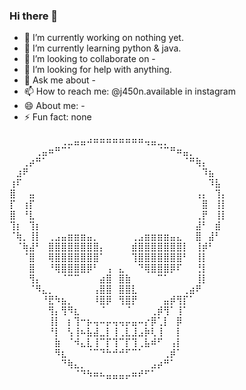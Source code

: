 ### Hi there 👋

- 🔭 I’m currently working on nothing yet.
- 🌱 I’m currently learning python & java.
- 👯 I’m looking to collaborate on -
- 🤔 I’m looking for help with anything.
- 💬 Ask me about -
- 📫 How to reach me: @j450n.available in instagram
- 😄 About me: -
- ⚡ Fun fact: none



⠀⠀⠀⠀⠀⠀⠀⠀⢀⣀⣤⣤⠴⠶⠶⠶⠶⠶⠶⠶⠶⢤⣤⣀⡀⠀⠀⠀⠀⠀⠀⠀⠀⠀
⠀⠀⠀⠀⢀⣤⠶⠛⠉⠁⠀⠀⠀⠀⠀⠀⠀⠀⠀⠀⠀⠀⠀⠈⠉⠛⠶⣤⡀⠀⠀⠀⠀⠀
⠀⠀⢀⡴⠛⠁⠀⠀⠀⠀⠀⠀⠀⠀⠀⠀⠀⠀⠀⠀⠀⠀⠀⠀⠀⠀⠀⠈⠛⢷⡄⠀⠀⠀
⠀⣰⠟⠀⠀⠀⠀⠀⠀⠀⠀⠀⠀⠀⠀⠀⠀⠀⠀⠀⠀⠀⠀⠀⠀⠀⠀⠀⠀⠀⠹⣦⠀⠀
⢰⠏⠀⠀⠀⠀⠀⠀⠀⠀⠀⠀⠀⠀⠀⠀⠀⠀⠀⠀⠀⠀⠀⠀⠀⠀⠀⠀⠀⠀⠀⠹⣧⠀
⣿⠀⠀⣤⠀⠀⠀⠀⠀⠀⠀⠀⠀⠀⠀⠀⠀⠀⠀⠀⠀⠀⠀⠀⠀⠀⠀⠀⠀⢠⡄⠀⢹⡄
⡏⠀⢰⡏⠀⠀⠀⠀⠀⠀⠀⠀⠀⠀⠀⠀⠀⠀⠀⠀⠀⠀⠀⠀⠀⠀⠀⠀⠀⠀⣿⠀⢸⡇
⣿⠀⠘⣇⠀⠀⠀⠀⠀⠀⠀⠀⠀⠀⠀⠀⠀⠀⠀⠀⠀⠀⠀⠀⠀⠀⠀⠀⠀⢀⡟⠀⢸⡇
⢹⡆⠀⢹⡆⠀⠀⠀⠀⠀⠀⠀⠀⠀⠀⠀⠀⠀⠀⠀⠀⠀⠀⠀⠀⠀⠀⠀⠀⣼⠃⠀⣾⠀
⠈⢷⡀⢸⡇⠀⢀⣠⣤⣶⣶⣶⣤⡀⠀⠀⠀⠀⠀⢀⣠⣶⣶⣶⣶⣤⣄⠀⠀⣿⠀⣼⠃⠀
⠀⠈⢷⣼⠃⠀⣿⣿⣿⣿⣿⣿⣿⣿⡄⠀⠀⠀⠀⣾⣿⣿⣿⣿⣿⣿⣿⡇⠀⢸⡾⠃⠀⠀
⠀⠀⠈⣿⠀⠀⢿⣿⣿⣿⣿⣿⣿⣿⠁⠀⠀⠀⠀⢹⣿⣿⣿⣿⣿⣿⣿⠃⠀⢸⡇⠀⠀⠀
⠀⠀⠀⣿⠀⠀⠘⢿⣿⣿⣿⣿⡿⠃⠀⢠⠀⣄⠀⠀⠙⢿⣿⣿⣿⡿⠏⠀⠀⢘⡇⠀⠀⠀
⠀⠀⠀⢻⡄⠀⠀⠀⠈⠉⠉⠀⠀⠀⣴⣿⠀⣿⣷⠀⠀⠀⠀⠉⠁⠀⠀⠀⠀⢸⡇⠀⠀⠀
⠀⠀⠀⠈⠻⣄⡀⠀⠀⠀⠀⠀⠀⢠⣿⣿⠀⣿⣿⣇⠀⠀⠀⠀⠀⠀⠀⢀⣴⠟⠀⠀⠀⠀
⠀⠀⠀⠀⠀⠘⣟⠳⣦⡀⠀⠀⠀⠸⣿⡿⠀⢻⣿⡟⠀⠀⠀⠀⣤⡾⢻⡏⠁⠀⠀⠀⠀⠀
⠀⠀⠀⠀⠀⠀⢻⡄⢻⠻⣆⠀⠀⠀⠈⠀⠀⠀⠈⠀⠀⠀⢀⡾⢻⠁⢸⠁⠀⠀⠀⠀⠀⠀
⠀⠀⠀⠀⠀⠀⢸⡇⠀⡆⢹⠒⡦⢤⠤⡤⢤⢤⡤⣤⠤⡔⡿⢁⡇⠀⡿⠀⠀⠀⠀⠀⠀⠀
⠀⠀⠀⠀⠀⠀⠘⡇⠀⢣⢸⠦⣧⣼⣀⡇⢸⢀⣇⣸⣠⡷⢇⢸⠀⠀⡇⠀⠀⠀⠀⠀⠀⠀
⠀⠀⠀⠀⠀⠀⠀⣷⠀⠈⠺⣄⣇⢸⠉⡏⢹⠉⡏⢹⢀⣧⠾⠋⠀⢠⡇⠀⠀⠀⠀⠀⠀⠀
⠀⠀⠀⠀⠀⠀⠀⠻⣆⠀⠀⠀⠈⠉⠙⠓⠚⠚⠋⠉⠁⠀⠀⠀⢀⡾⠁⠀⠀⠀⠀⠀⠀⠀
⠀⠀⠀⠀⠀⠀⠀⠀⠙⢷⣄⡀⠀⠀⠀⠀⠀⠀⠀⠀⠀⠀⣠⡴⠛⠁⠀⠀⠀⠀⠀⠀⠀⠀
⠀⠀⠀⠀⠀⠀⠀⠀⠀⠀⠈⠙⠳⠶⠦⣤⣤⣤⡤⠶⠞⠋⠁⠀⠀⠀⠀⠀⠀⠀⠀⠀⠀⠀

